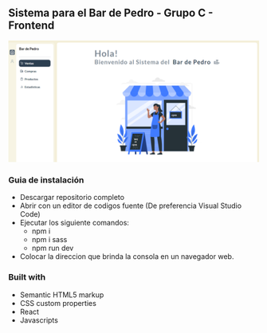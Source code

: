 ## Sistema para el Bar de Pedro - Grupo C - Frontend
![Design preview ](./src/img/bar.png)

### Guia de instalación

- Descargar repositorio completo
- Abrir con un editor de codigos fuente (De preferencia Visual Studio Code)
- Ejecutar los siguiente comandos:
    - npm i
    - npm i sass
    - npm run dev
- Colocar la direccion que brinda la consola en un navegador web.


### Built with

- Semantic HTML5 markup
- CSS custom properties
- React
- Javascripts
